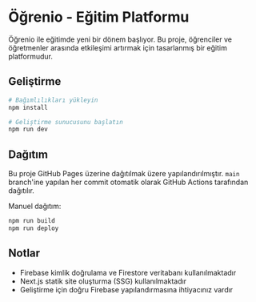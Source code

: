 # Öğrenio - Eğitim Platformu

Öğrenio ile eğitimde yeni bir dönem başlıyor. Bu proje, öğrenciler ve öğretmenler arasında etkileşimi artırmak için tasarlanmış bir eğitim platformudur.

## Geliştirme

```bash
# Bağımlılıkları yükleyin
npm install

# Geliştirme sunucusunu başlatın
npm run dev
```

## Dağıtım

Bu proje GitHub Pages üzerine dağıtılmak üzere yapılandırılmıştır. `main` branch'ine yapılan her commit otomatik olarak GitHub Actions tarafından dağıtılır.

Manuel dağıtım:

```bash
npm run build
npm run deploy
```

## Notlar

- Firebase kimlik doğrulama ve Firestore veritabanı kullanılmaktadır
- Next.js statik site oluşturma (SSG) kullanılmaktadır
- Geliştirme için doğru Firebase yapılandırmasına ihtiyacınız vardır